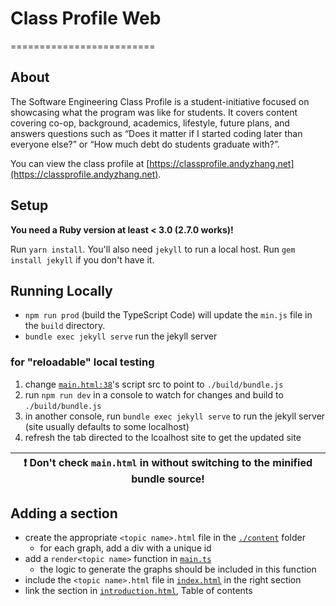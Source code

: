 # Class Profile Web
=========================

## About
The Software Engineering Class Profile is a student-initiative focused on showcasing what the program was like for students. It covers content covering co-op, background, academics, lifestyle, future plans, and answers questions such as “Does it matter if I started coding later than everyone else?” or “How much debt do students graduate with?”.

You can view the class profile at [https://classprofile.andyzhang.net](https://classprofile.andyzhang.net).

## Setup
**You need a Ruby version at least < 3.0 (2.7.0 works)!**

Run `yarn install`. You'll also need `jekyll` to run a local host. Run `gem install jekyll` if you don't have it.

## Running Locally
- `npm run prod` (build the TypeScript Code) will update the `min.js` file in the `build` directory.
- `bundle exec jekyll serve` run the jekyll server

### for "reloadable" local testing

1. change [`main.html:38`](./_layouts/main.html)'s script src to point to `./build/bundle.js`
2. run `npm run dev` in a console to watch for changes and build to `./build/bundle.js`
3. in another console, run `bundle exec jekyll serve` to run the jekyll server (site usually defaults to some localhost)
4. refresh the tab directed to the lcoalhost site to get the updated site

| :exclamation: Don't check `main.html` in without switching to the minified bundle source! |
|-------------------------------------------------------------------------------------------|

## Adding a section

- create the appropriate `<topic name>.html` file in the [`./content`](./content) folder
  - for each graph, add a div with a unique id
- add a `render<topic name>` function in [`main.ts`](main.ts)
  - the logic to generate the graphs should be included in this function
- include the `<topic name>.html` file in [`index.html`](./index.html) in the right section
- link the section in [`introduction.html`](./content/introduction.html), Table of contents
